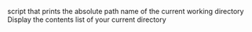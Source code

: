 script that prints the absolute path name of the current working directory
Display the contents list of your current directory

